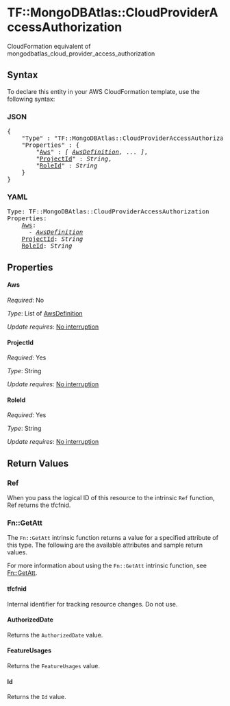 # TF::MongoDBAtlas::CloudProviderAccessAuthorization

CloudFormation equivalent of mongodbatlas_cloud_provider_access_authorization

## Syntax

To declare this entity in your AWS CloudFormation template, use the following syntax:

### JSON

<pre>
{
    "Type" : "TF::MongoDBAtlas::CloudProviderAccessAuthorization",
    "Properties" : {
        "<a href="#aws" title="Aws">Aws</a>" : <i>[ <a href="awsdefinition.md">AwsDefinition</a>, ... ]</i>,
        "<a href="#projectid" title="ProjectId">ProjectId</a>" : <i>String</i>,
        "<a href="#roleid" title="RoleId">RoleId</a>" : <i>String</i>
    }
}
</pre>

### YAML

<pre>
Type: TF::MongoDBAtlas::CloudProviderAccessAuthorization
Properties:
    <a href="#aws" title="Aws">Aws</a>: <i>
      - <a href="awsdefinition.md">AwsDefinition</a></i>
    <a href="#projectid" title="ProjectId">ProjectId</a>: <i>String</i>
    <a href="#roleid" title="RoleId">RoleId</a>: <i>String</i>
</pre>

## Properties

#### Aws

_Required_: No

_Type_: List of <a href="awsdefinition.md">AwsDefinition</a>

_Update requires_: [No interruption](https://docs.aws.amazon.com/AWSCloudFormation/latest/UserGuide/using-cfn-updating-stacks-update-behaviors.html#update-no-interrupt)

#### ProjectId

_Required_: Yes

_Type_: String

_Update requires_: [No interruption](https://docs.aws.amazon.com/AWSCloudFormation/latest/UserGuide/using-cfn-updating-stacks-update-behaviors.html#update-no-interrupt)

#### RoleId

_Required_: Yes

_Type_: String

_Update requires_: [No interruption](https://docs.aws.amazon.com/AWSCloudFormation/latest/UserGuide/using-cfn-updating-stacks-update-behaviors.html#update-no-interrupt)

## Return Values

### Ref

When you pass the logical ID of this resource to the intrinsic `Ref` function, Ref returns the tfcfnid.

### Fn::GetAtt

The `Fn::GetAtt` intrinsic function returns a value for a specified attribute of this type. The following are the available attributes and sample return values.

For more information about using the `Fn::GetAtt` intrinsic function, see [Fn::GetAtt](https://docs.aws.amazon.com/AWSCloudFormation/latest/UserGuide/intrinsic-function-reference-getatt.html).

#### tfcfnid

Internal identifier for tracking resource changes. Do not use.

#### AuthorizedDate

Returns the <code>AuthorizedDate</code> value.

#### FeatureUsages

Returns the <code>FeatureUsages</code> value.

#### Id

Returns the <code>Id</code> value.

